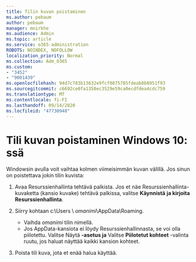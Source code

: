 ```yaml
---
title: Tilin kuvan poistaminen
ms.author: pebaum
author: pebaum
manager: mnirkhe
ms.audience: Admin
ms.topic: article
ms.service: o365-administration
ROBOTS: NOINDEX, NOFOLLOW
localization_priority: Normal
ms.collection: Adm_O365
ms.custom:
- "3452"
- "9001439"
ms.openlocfilehash: 94d7c783b13632e9fcf0875785fdeab8b8951f93
ms.sourcegitcommit: c6692ce0fa1358ec3529e59ca0ecdfdea4cdc759
ms.translationtype: MT
ms.contentlocale: fi-FI
ms.lasthandoff: 09/14/2020
ms.locfileid: "47730948"
---
```

# <a name="delete-an-account-picture-in-windows-10"></a>Tili kuvan poistaminen Windows 10: ssä

Windowsin avulla voit vaihtaa kolmen viimeisimmän kuvan välillä. Jos sinun on poistettava jokin tilin kuvista:

1. Avaa Resurssienhallinta tehtävä palkista. Jos et näe Resurssienhallinta-kuvaketta (kansio kuvake) tehtävä palkissa, valitse **Käynnistä** **ja kirjoita Resurssienhallinta**.

2. Siirry kohtaan c:\Users \\ *omanimi*\AppData\Roaming. 
    - Vaihda *omanimi* tilin nimellä.
    - Jos AppData-kansiota ei löydy Resurssienhallinnasta, se voi olla piilotettu. Valitse Näytä **-asetus ja** Valitse **Piilotetut kohteet** -valinta ruutu, jos haluat näyttää kaikki kansion kohteet.

3. Poista tili kuva, jota et enää halua käyttää.
 
 